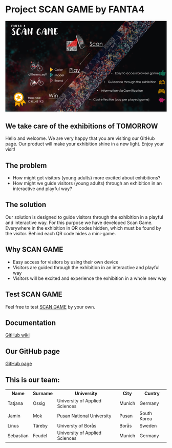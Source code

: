 # Project SCAN GAME by FANTA4

![pitch image](images/pitch.png)

## We take care of the exhibitions of TOMORROW

Hello and welcome. We are very happy that you are visiting our GitHub page. Our product will make your exhibition shine in a new light. Enjoy your visit!

## The problem

- How might get visitors (young adults) more excited about exhibitions?
- How might we guide visitors (young adults) through an exhibition in an interactive and playful way?

## The solution

Our solution is designed to guide visitors through the exhibition in a playful and interactive way. For this purpose we have developed Scan Game. Everywhere in the exhibition in QR codes hidden, which must be found by the visitor. Behind each QR code hides a mini-game.

## Why SCAN GAME

- Easy access for visitors by using their own device
- Visitors are guided through the exhibition in an interactive and playful way
- Visitors will be excited and experience the exhibition in a whole new way

## Test SCAN GAME

 Feel free to test <a href="https://github.com/Real-Projects-Digitalization/FANTA4/wiki/3.1)-Prototype-Instructions">SCAN GAME</a> by your own.

## Documentation

[GitHub wiki](https://github.com/Real-Projects-Digitalization/FANTA4/wiki)

## Our GitHub page

[GitHub page](https://real-projects-digitalization.github.io/FANTA4/)

## This is our team:

<table>
  <tr>
    <th> Name </th>
    <th> Surname </th>
    <th> University </th>
    <th> City </th>
    <th> Cuntry </th>
  </tr>
  <tr>
    <td> Tatjana </td>
    <td> Ossig </td>
    <td >University of Applied Sciences </td>
    <td> Munich </td>
    <td> Germany </td>
  </tr>
  <tr>
    <td> Jamin </td>
    <td> Mok </td>
    <td> Pusan National University </td>
    <td> Pusan </td>
    <td> South Korea </td>
  </tr>
  <tr>
    <td>Linus </td>
    <td>Täreby </td>
    <td>Universty of Borås </td>
    <td>Borås </td>
    <td>Sweden </td>
  </tr>
  <tr>
    <td>Sebastian </td>
    <td>Feudel </td>
    <td>University of Applied Sciences </td>
    <td>Munich </td>
    <td>Germany </td>
  </tr>
</table>
